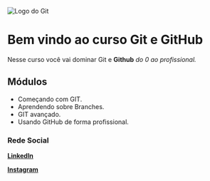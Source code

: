 ![Logo do Git](https://sujeitoprogramador.com/wp-content/uploads/2021/04/gitimage.png)
# Bem vindo ao curso Git e GitHub
Nesse curso você vai dominar Git e **Github** _do 0 ao profissional._

## Módulos
* Começando com GIT.
* Aprendendo sobre Branches.
* GIT avançado.
* Usando GitHub de forma profissional.

### Rede Social
[**LinkedIn**](https://www.linkedin.com/in/lorenzo-bellini-710902252/)

[**Instagram**](https://www.instagram.com/lorenzin.bellini?igsh=bzl3Y2dtMDZ6OTU=)